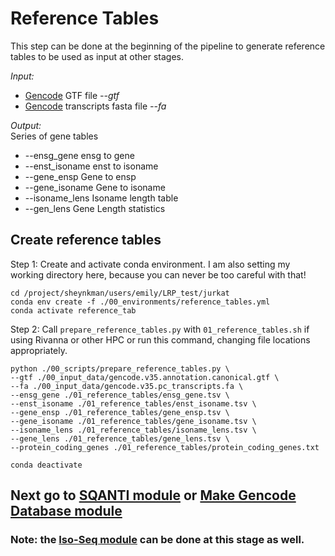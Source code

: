 # Reference Tables
This step can be done at the beginning of the pipeline to generate reference tables to be used as input at other stages. <br />

_Input:_ <br />
- [Gencode](https://www.gencodegenes.org/) GTF file _--gtf_
- [Gencode](https://www.gencodegenes.org/) transcripts fasta file _--fa_

_Output:_ <br />
Series of gene tables
  - --ensg_gene	ensg to gene 
  - --enst_isoname	enst to isoname 
  - --gene_ensp	Gene to ensp 
  - --gene_isoname	Gene to isoname 
  - --isoname_lens	Isoname length table 
  - --gen_lens	Gene Length statistics 

## Create reference tables
Step 1: Create and activate conda environment. I am also setting my working directory here, because you can never be too careful with that! <br />
```
cd /project/sheynkman/users/emily/LRP_test/jurkat
conda env create -f ./00_environments/reference_tables.yml
conda activate reference_tab
```
Step 2: Call `prepare_reference_tables.py` with `01_reference_tables.sh` if using Rivanna or other HPC or run this command, changing file locations appropriately. <br />
```
python ./00_scripts/prepare_reference_tables.py \
--gtf ./00_input_data/gencode.v35.annotation.canonical.gtf \
--fa ./00_input_data/gencode.v35.pc_transcripts.fa \
--ensg_gene ./01_reference_tables/ensg_gene.tsv \
--enst_isoname ./01_reference_tables/enst_isoname.tsv \
--gene_ensp ./01_reference_tables/gene_ensp.tsv \
--gene_isoname ./01_reference_tables/gene_isoname.tsv \
--isoname_lens ./01_reference_tables/isoname_lens.tsv \
--gene_lens ./01_reference_tables/gene_lens.tsv \
--protein_coding_genes ./01_reference_tables/protein_coding_genes.txt

conda deactivate
```

## Next go to [SQANTI module](https://github.com/efwatts/LRP_Troubleshooting/tree/main/02_SQANTI) or [Make Gencode Database module](https://github.com/efwatts/LRP_Troubleshooting/tree/main/02_make_gencode_database)
### Note: the [Iso-Seq module](https://github.com/efwatts/LRP_Troubleshooting/tree/main/01_Iso-Seq) can be done at this stage as well. 
